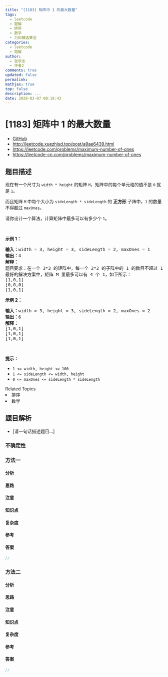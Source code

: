 ```yaml
---
title: "[1183] 矩阵中 1 的最大数量"
tags:
  - leetcode
  - 题解
  - 排序
  - 数学
  - 力扣精选算法
categories:
  - leetcode
  - 题解
author:
  - 张学志
  - 作者2
comments: true
updated: false
permalink:
mathjax: true
top: false
description: ...
date: 2020-03-07 00:19:43
---
```



# [1183] 矩阵中 1 的最大数量
* [GitHub](https://github.com/algoboy101/LeetCodeCrowdsource/tree/master/_posts/QA/%5B1183%5D%20%E7%9F%A9%E9%98%B5%E4%B8%AD%201%20%E7%9A%84%E6%9C%80%E5%A4%A7%E6%95%B0%E9%87%8F.md)
* http://leetcode.xuezhisd.top/post/a9ae6439.html
* https://leetcode.com/problems/maximum-number-of-ones
* https://leetcode-cn.com/problems/maximum-number-of-ones


## 题目描述

<p>现在有一个尺寸为 <code>width * height</code>&nbsp;的矩阵&nbsp;<code>M</code>，矩阵中的每个单元格的值不是&nbsp;<code>0</code>&nbsp;就是&nbsp;<code>1</code>。</p>

<p>而且矩阵 <code>M</code> 中每个大小为&nbsp;<code>sideLength * sideLength</code>&nbsp;的 <strong>正方形</strong> 子阵中，<code>1</code> 的数量不得超过&nbsp;<code>maxOnes</code>。</p>

<p>请你设计一个算法，计算矩阵中最多可以有多少个 <code>1</code>。</p>

<p>&nbsp;</p>

<p><strong>示例 1：</strong></p>

<pre><strong>输入：</strong>width = 3, height = 3, sideLength = 2, maxOnes = 1
<strong>输出：</strong>4
<strong>解释：</strong>
题目要求：在一个 3*3 的矩阵中，每一个 2*2 的子阵中的 1 的数目不超过 1 个。
最好的解决方案中，矩阵 M 里最多可以有 4 个 1，如下所示：
[1,0,1]
[0,0,0]
[1,0,1]
</pre>

<p><strong>示例 2：</strong></p>

<pre><strong>输入：</strong>width = 3, height = 3, sideLength = 2, maxOnes = 2
<strong>输出：</strong>6
<strong>解释：</strong>
[1,0,1]
[1,0,1]
[1,0,1]
</pre>

<p>&nbsp;</p>

<p><strong>提示：</strong></p>

<ul>
	<li><code>1 &lt;= width, height &lt;= 100</code></li>
	<li><code>1 &lt;= sideLength &lt;= width, height</code></li>
	<li><code>0 &lt;= maxOnes &lt;= sideLength * sideLength</code></li>
</ul>
<div><div>Related Topics</div><div><li>排序</li><li>数学</li></div></div>


## 题目解析
* [请一句话描述题目...]

### 不确定性


### 方法一

#### 分析

#### 思路

#### 注意

#### 知识点

#### 复杂度

#### 参考

#### 答案

```cpp
//
```


### 方法二

#### 分析

#### 思路

#### 注意

#### 知识点

#### 复杂度

#### 参考

#### 答案

```cpp
//
```


